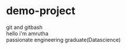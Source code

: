 # demo-project
git and gitbash
<br>
hello i'm amrutha
<br>
passionate engineering graduate(Datascience)
